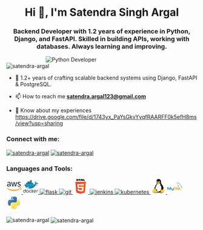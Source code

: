 <h1 align="center">Hi 👋, I'm Satendra Singh Argal</h1>
<h3 align="center">Backend Developer with 1.2 years of experience in Python, Django, and FastAPI. Skilled in building APIs, working with databases. Always learning and improving.</h3>

<img align="right" alt="Python Developer" width='400' src="https://www.galtechlearning.com/wp-content/uploads/2023/01/second.gif">

<p align="left"> <img src="https://komarev.com/ghpvc/?username=satendra-argal&label=Profile%20views&color=0e75b6&style=flat" alt="satendra-argal" /> </p>

- 🌱 1.2+ years of crafting scalable backend systems using Django, FastAPI & PostgreSQL.

- 📫 How to reach me **satendra.argal123@gmail.com**

- 📄 Know about my experiences https://drive.google.com/file/d/1743yx_PaYsGkvYyqfRAARFF0k5efH8ms/view?usp=sharing

<h3 align="left">Connect with me:</h3>
<p align="left">
<a href="https://linkedin.com/in/satendra-argal" target="blank"><img align="center" src="https://raw.githubusercontent.com/rahuldkjain/github-profile-readme-generator/master/src/images/icons/Social/linked-in-alt.svg" alt="satendra-argal" height="30" width="40" /></a>
<a href="https://www.leetcode.com/satendra-argal" target="blank"><img align="center" src="https://raw.githubusercontent.com/rahuldkjain/github-profile-readme-generator/master/src/images/icons/Social/leet-code.svg" alt="satendra-argal" height="30" width="40" /></a>
</p>

<h3 align="left">Languages and Tools:</h3>
<p align="left"> <a href="https://aws.amazon.com" target="_blank" rel="noreferrer"> <img src="https://raw.githubusercontent.com/devicons/devicon/master/icons/amazonwebservices/amazonwebservices-original-wordmark.svg" alt="aws" width="40" height="40"/> </a> <a href="https://www.docker.com/" target="_blank" rel="noreferrer"> <img src="https://raw.githubusercontent.com/devicons/devicon/master/icons/docker/docker-original-wordmark.svg" alt="docker" width="40" height="40"/> </a> <a href="https://www.djangoproject.com/" target="_blank" rel="noreferrer"> <img src="https://static.djangoproject.com/img/logos/django-logo-negative.svg" alt="flask" width="40" height="40"/> </a> <a href="https://git-scm.com/" target="_blank" rel="noreferrer"> <img src="https://www.vectorlogo.zone/logos/git-scm/git-scm-icon.svg" alt="git" width="40" height="40"/> </a> <a href="https://www.w3.org/html/" target="_blank" rel="noreferrer"> <img src="https://raw.githubusercontent.com/devicons/devicon/master/icons/html5/html5-original-wordmark.svg" alt="html5" width="40" height="40"/> </a> <a href="https://www.jenkins.io" target="_blank" rel="noreferrer"> <img src="https://www.vectorlogo.zone/logos/jenkins/jenkins-icon.svg" alt="jenkins" width="40" height="40"/> </a> <a href="https://kubernetes.io" target="_blank" rel="noreferrer"> <img src="https://www.vectorlogo.zone/logos/kubernetes/kubernetes-icon.svg" alt="kubernetes" width="40" height="40"/> </a> <a href="https://www.linux.org/" target="_blank" rel="noreferrer"> <img src="https://raw.githubusercontent.com/devicons/devicon/master/icons/linux/linux-original.svg" alt="linux" width="40" height="40"/> </a> <a href="https://www.mysql.com/" target="_blank" rel="noreferrer"> <img src="https://raw.githubusercontent.com/devicons/devicon/master/icons/mysql/mysql-original-wordmark.svg" alt="mysql" width="40" height="40"/> </a> <a href="https://www.python.org" target="_blank" rel="noreferrer"> <img src="https://raw.githubusercontent.com/devicons/devicon/master/icons/python/python-original.svg" alt="python" width="40" height="40"/> </a> </p>

<p><img align="left" src="https://github-readme-stats.vercel.app/api/top-langs?username=satendra-argal&show_icons=true&locale=en&layout=compact" alt="satendra-argal" /></p>

<p>&nbsp;<img align="center" src="https://github-readme-stats.vercel.app/api?username=satendra-argal&show_icons=true&locale=en" alt="satendra-argal" /></p>
